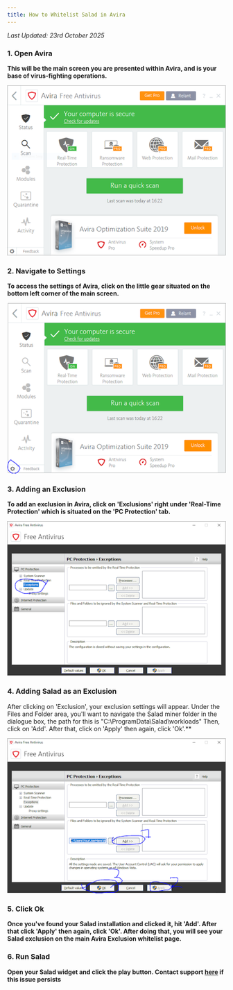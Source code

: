 ```yaml
---
title: How to Whitelist Salad in Avira
---
```


_Last Updated: 23rd October 2025_

### 1. Open Avira

**This will be the main screen you are presented within Avira, and is your base of virus-fighting operations.**

**![avira main page](../../../../content/images/troubleshooting/antivirus/how-to-whitelist-salad-in-avira-1.png)**

### 2. Navigate to Settings

**To access the settings of Avira, click on the little gear situated on the bottom left corner of the main screen.**

**![opening avira settings](../../../../content/images/troubleshooting/antivirus/how-to-whitelist-salad-in-avira-2.png)**

### 3. Adding an Exclusion

**To add an exclusion in Avira, click on 'Exclusions' right under 'Real-Time Protection' which is situated on the 'PC
Protection' tab.**

**![screenshot of adding an avira exclusion](../../../../content/images/troubleshooting/antivirus/how-to-whitelist-salad-in-avira-3.png)**

### 4. Adding Salad as an Exclusion

After clicking on 'Exclusion', your exclusion settings will appear. Under the Files and Folder area, you'll want to
navigate the Salad miner folder in the dialogue box, the path for this is "C:\\ProgramData\\Salad\\workloads" Then,
click on 'Add'. After that, click on 'Apply' then again, click 'Ok'.\*\*

**![adding Salad file path](../../../../content/images/troubleshooting/antivirus/how-to-whitelist-salad-in-avira-4.png)**

### 5. Click Ok

**Once you've found your Salad installation and clicked it, hit 'Add'. After that click 'Apply' then again, click 'Ok'.
After doing that, you will see your Salad exclusion on the main Avira Exclusion whitelist page.**

### 6. Run Salad

**Open your Salad widget and click the play button. Contact support
[here](/docs/guides/your-pc/216-how-to-create-a-support-ticket) if this issue persists**

